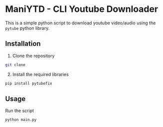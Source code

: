 # ManiYTD - CLI Youtube Downloader

This is a simple python script to download youtube video/audio using the `pytube` python library.

## Installation

1. Clone the repository
```bash
git clone 
```

2. Install the required libraries
```bash
pip install pytubefix
```

## Usage

Run the script
```bash
python main.py
```

